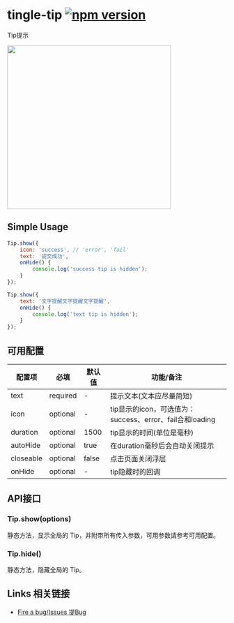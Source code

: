 # tingle-tip [![npm version](https://badge.fury.io/js/tingle-tip.svg)](http://badge.fury.io/js/tingle-tip)

Tip提示

<img src="https://img.alicdn.com/tps/TB1JxrZJpXXXXciXFXXXXXXXXXX-750-1254.png" width="375"/>

## Simple Usage

```javascript
Tip.show({
    icon: 'success', // 'error', 'fail'
    text: '提交成功',
    onHide() {
        console.log('success tip is hidden');
    }
});

Tip.show({
    text: '文字提醒文字提醒文字提醒',
    onHide() {
        console.log('text tip is hidden');
    }
});
```

## 可用配置

| 配置项 | 必填 | 默认值 | 功能/备注 |
|---|----|---|----|
|text|required|-|提示文本(文本应尽量简短)|
|icon| optional |-|tip显示的icon，可选值为：success、error、fail合和loading|
|duration| optional |1500|tip显示的时间(单位是毫秒)|
|autoHide|optional|true|在duration毫秒后会自动关闭提示|
|closeable|optional|false|点击页面关闭浮层|
|onHide|optional|-|tip隐藏时的回调|

## API接口

### Tip.show(options)

静态方法，显示全局的 Tip，并附带所有传入参数，可用参数请参考可用配置。

### Tip.hide()

静态方法，隐藏全局的 Tip。

## Links 相关链接

- [Fire a bug/Issues 提Bug](http://github.com/tinglejs/tingle-tip/issues)